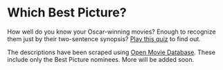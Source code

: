 # Which Best Picture?

How well do you know your Oscar-winning movies? Enough to recognize them just by their two-sentence synopsis? [Play this quiz](http://ssdatar.github.io/oscars/) to find out.

The descriptions have been scraped using [Open Movie Database](http://www.omdbapi.com/). These include only the Best Picture nominees. More will be added soon.

